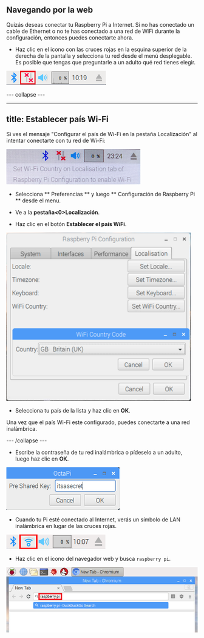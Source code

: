 ## Navegando por la web

Quizás deseas conectar tu Raspberry Pi a Internet. Si no has conectado un cable de Ethernet o no te has conectado a una red de WiFi durante la configuración, entonces puedes conectarte ahora.

+ Haz clic en el icono con las cruces rojas en la esquina superior de la derecha de la pantalla y selecciona tu red desde el menú desplegable. Es posible que tengas que preguntarle a un adulto qué red tienes elegir.

![No wifi](images/no-wifi.png)

\--- collapse \---

* * *

## title: Establecer país Wi-Fi

Si ves el mensaje "Configurar el país de Wi-Fi en la pestaña Localización" al intentar conectarte con tu red de Wi-Fi:

![establecer WiFi del país](images/pi-set-wifi-country.png)

+ Selecciona ** Preferencias ** y luego ** Configuración de Raspberry Pi ** desde el menu.

+ Ve a la **pestaña<0>Localización**.

+ Haz clic en el botón **Establecer el país WiFi**.

![selecciona el país del wifi](images/pi-select-wifi-country.png)

+ Selecciona tu país de la lista y haz clic en **OK**.

Una vez que el país Wi-Fi este configurado, puedes conectarte a una red inalámbrica.

\--- /collapse \---

+ Escribe la contraseña de tu red inalámbrica o pídeselo a un adulto, luego haz clic en **OK**.

![Escribe la contraseña](images/type-password.png)

+ Cuando tu Pi esté conectado al Internet, verás un símbolo de LAN inalámbrica en lugar de las cruces rojas.

![captura de pantalla](images/pi-wifi.png)

+ Haz clic en el icono del navegador web y busca `raspberry pi`.

![captura de pantalla](images/pi-browser.png)